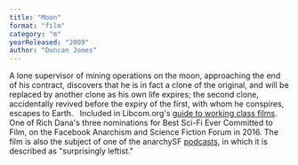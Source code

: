 ```yaml
---
title: "Moon"
format: "film"
category: "m"
yearReleased: "2009"
author: "Duncan Jones"
---
```

A lone supervisor of mining operations on the moon,  approaching the end of his contract, discovers that he is in fact a clone of the  original, and will be replaced by another clone as his own life expires; the  second clone, accidentally revived before the expiry of the first, with whom he  conspires, escapes to Earth.
 
Included in Libcom.org's <a href="https://libcom.org/library/working-class-cinema-video-guide">guide to  working class films</a>.
 
One of Rich Dana's three nominations for Best Sci-Fi Ever  Committed to Film, on the Facebook Anarchism and Science Fiction Forum in 2016. The film is also the subject of one of the anarchySF <a href="https://anchor.fm/anarchysf/episodes/Moon--Exploitation-and-Opportunity-el74m9">podcasts</a>, in which it is described as "surprisingly leftist."
 
 
